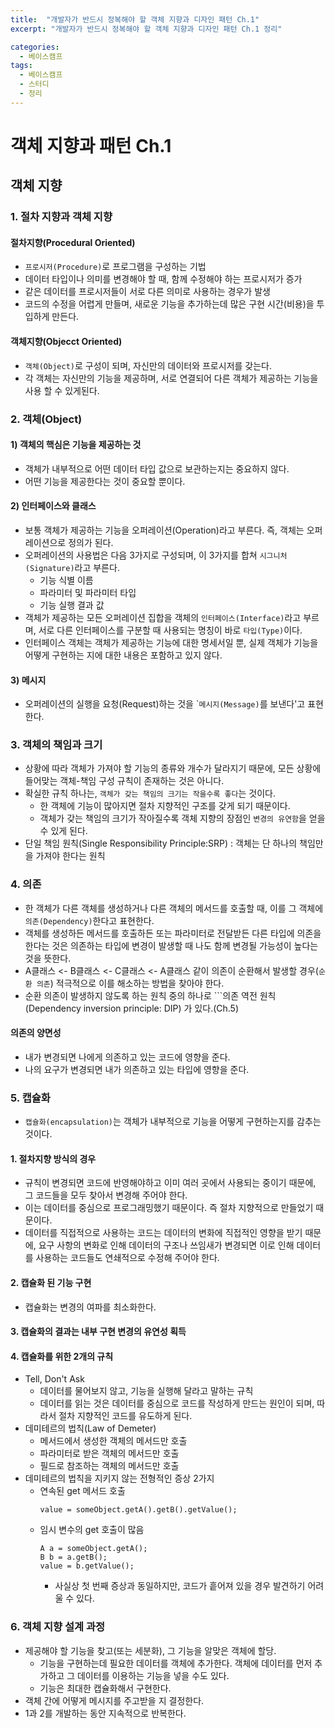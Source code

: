 ```yaml
---
title:  "개발자가 반드시 정복해야 할 객체 지향과 디자인 패턴 Ch.1"
excerpt: "개발자가 반드시 정복해야 할 객체 지향과 디자인 패턴 Ch.1 정리"

categories:
  - 베이스캠프
tags:
  - 베이스캠프
  - 스터디
  - 정리
---
```

 # 객체 지향과 패턴 Ch.1

## 객체 지향

### 1. 절차 지향과 객체 지향
#### 절차지향(Procedural Oriented) 
* ```프로시저(Procedure)```로 프로그램을 구성하는 기법
* 데이터 타입이나 의미를 변경해야 할 때, 함께 수정해야 하는 프로시저가 증가
* 같은 데이터를 프로시저들이 서로 다른 의미로 사용하는 경우가 발생
* 코드의 수정을 어렵게 만들며, 새로운 기능을 추가하는데 많은 구현 시간(비용)을 투입하게 만든다.

#### 객체지향(Objecct Oriented)
* ```객체(Object)```로 구성이 되며, 자신만의 데이터와 프로시저를 갖는다.
* 각 객체는 자신만의 기능을 제공하며, 서로 연결되어 다른 객체가 제공하는 기능을 사용 할 수 있게된다.

### 2. 객체(Object)
#### 1) 객체의 핵심은 기능을 제공하는 것
* 객체가 내부적으로 어떤 데이터 타입 값으로 보관하는지는 중요하지 않다.
* 어떤 기능을 제공한다는 것이 중요할 뿐이다.

#### 2) 인터페이스와 클래스
* 보통 객체가 제공하는 기능을 오퍼레이션(Operation)라고 부른다. 즉, 객체는 오퍼레이션으로 정의가 된다.
* 오퍼레이션의 사용법은 다음 3가지로 구성되며, 이 3가지를 합쳐 ```시그니처(Signature)```라고 부른다.
  * 기능 식별 이름
  * 파라미터 및 파라미터 타입
  * 기능 실행 결과 값
* 객체가 제공하는 모든 오퍼레이션 집합을 객체의 ```인터페이스(Interface)```라고 부르며, 서로 다른 인터페이스를 구분할 때 사용되는 명칭이 바로 ```타입(Type)```이다.
* 인터페이스 객체는 객체가 제공하는 기능에 대한 명세서일 뿐, 실제 객체가 기능을 어떻게 구현하는 지에 대한 내용은 포함하고 있지 않다.

#### 3) 메시지
* 오퍼레이션의 실행을 요청(Request)하는 것을 \````메시지(Message)```를 보낸다'고 표현한다.

### 3. 객체의 책임과 크기
* 상황에 따라 객체가 가져야 할 기능의 종류와 개수가 달라지기 때문에, 모든 상황에 들어맞는 객체-책임 구성 규칙이 존재하는 것은 아니다.
* 확실한 규칙 하나는, ```객체가 갖는 책임의 크기는 작을수록 좋다```는 것이다.
  * 한 객체에 기능이 많아지면 절차 지향적인 구조를 갖게 되기 때문이다.
  * 객체가 갖는 책임의 크기가 작아질수록 객체 지향의 장점인 ```변경의 유연함```을 얻을 수 있게 된다.
* 단일 책임 원칙(Single Responsibility Principle:SRP) : 객체는 단 하나의 책임만을 가져야 한다는 원칙

### 4. 의존
* 한 객체가 다른 객체를 생성하거나 다른 객체의 메서드를 호출할 때, 이를 그 객체에 ```의존(Dependency)```한다고 표현한다.
* 객체를 생성하든 메서드를 호출하든 또는 파라미터로 전달받든 다른 타입에 의존을 한다는 것은 의존하는 타입에 변경이 발생할 때 나도 함께 변경될 가능성이 높다는 것을 뜻한다.
* A클래스 <- B클래스 <- C클래스 <- A클래스 같이 의존이 순환해서 발생할 경우(```순환 의존```) 적극적으로 이를 해소하는 방법을 찾아야 한다.
* 순환 의존이 발생하지 않도록 하는 원칙 중의 하나로 ```의존 역전 원칙(Dependency inversion principle: DIP) 가 있다.(Ch.5)

#### 의존의 양면성
* 내가 변경되면 나에게 의존하고 있는 코드에 영향을 준다.
* 나의 요구가 변경되면 내가 의존하고 있는 타입에 영향을 준다.

### 5. 캡슐화
* ```캡슐화(encapsulation)```는 객체가 내부적으로 기능을 어떻게 구현하는지를 감추는 것이다.

#### 1. 절차지향 방식의 경우
* 규칙이 변경되면 코드에 반영해야하고 이미 여러 곳에서 사용되는 중이기 때문에, 그 코드들을 모두 찾아서 변경해 주어야 한다.
* 이는 데이터를 중심으로 프로그래밍했기 때문이다. 즉 절차 지향적으로 만들었기 때문이다.
* 데이터를 직접적으로 사용하는 코드는 데이터의 변화에 직접적인 영향을 받기 때문에, 요구 사항의 변화로 인해 데이터의 구조나 쓰임새가 변경되면 이로 인해 데이터를 사용하는 코드들도 연쇄적으로 수정해 주어야 한다.

#### 2. 캡슐화 된 기능 구현
* 캡슐화는 변경의 여파를 최소화한다.

#### 3. 캡슐화의 결과는 내부 구현 변경의 유연성 획득

#### 4. 캡슐화를 위한 2개의 규칙
* Tell, Don't Ask
  * 데이터를 물어보지 않고, 기능을 실행해 달라고 말하는 규칙
  * 데이터를 읽는 것은 데이터를 중심으로 코드를 작성하게 만드는 원인이 되며, 따라서 절차 지향적인 코드를 유도하게 된다.
* 데미테르의 법칙(Law of Demeter)
  * 메서드에서 생성한 객체의 메서드만 호출
  * 파라미터로 받은 객체의 메서드만 호출
  * 필드로 참조하는 객체의 메서드만 호출
* 데미테르의 법칙을 지키지 않는 전형적인 증상 2가지
  * 연속된 get 메서드 호출
    ```
    value = someObject.getA().getB().getValue();
    ```
  * 임시 변수의 get 호출이 많음
    ```
    A a = someObject.getA();
    B b = a.getB();
    value = b.getValue();
    ```
    * 사실상 첫 번째 증상과 동일하지만, 코드가 흩어져 있을 경우 발견하기 어려울 수 있다.

### 6. 객체 지향 설계 과정
* 제공해야 할 기능을 찾고(또는 세분화), 그 기능을 알맞은 객체에 할당.
  * 기능을 구현하는데 필요한 데이터를 객체에 추가한다. 객체에 데이터를 먼저 추가하고 그 데이터를 이용하는 기능을 넣을 수도 있다.
  * 기능은 최대한 캡슐화해서 구현한다.
* 객체 간에 어떻게 메시지를 주고받을 지 결정한다.
* 1과 2를 개발하는 동안 지속적으로 반복한다.